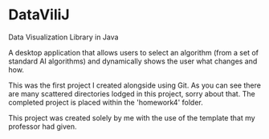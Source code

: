 # DataViliJ
Data Visualization Library in Java 

A desktop application that allows users to select an algorithm (from a set of standard AI algorithms) and dynamically shows the user what changes and how.

This was the first project I created alongside using Git. 
As you can see there are many scattered directories lodged in this project, sorry about that.
The completed project is placed within the 'homework4' folder.

This project was created solely by me with the use of the template that my professor had given.
